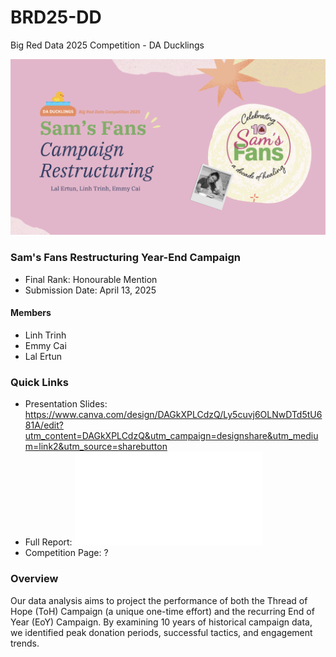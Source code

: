 # BRD25-DD
Big Red Data 2025 Competition - DA Ducklings

![BANNER!](banner.png)

### Sam's Fans Restructuring Year-End Campaign

+ Final Rank: Honourable Mention
+ Submission Date: April 13, 2025

#### Members

- Linh Trinh
- Emmy Cai
- Lal Ertun


### Quick Links

+ Presentation Slides: https://www.canva.com/design/DAGkXPLCdzQ/Ly5cuvj6OLNwDTd5tU681A/edit?utm_content=DAGkXPLCdzQ&utm_campaign=designshare&utm_medium=link2&utm_source=sharebutton 
+ Full Report: ![REPORT!](Data_Expo2.html)
+ Competition Page: ?


### Overview

Our data analysis aims to project the performance of both the Thread of Hope (ToH) Campaign (a unique one-time effort) and the recurring End of Year (EoY) Campaign. By examining 10 years of historical campaign data, we identified peak donation periods, successful tactics, and engagement trends.
